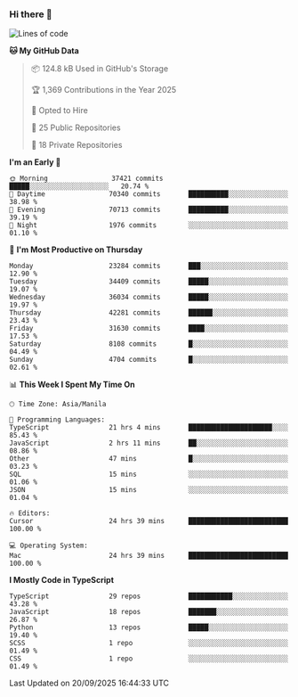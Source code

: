 ### Hi there 👋

<!--START_SECTION:waka-->
![Lines of code](https://img.shields.io/badge/From%20Hello%20World%20I%27ve%20Written-68.9%20million%20lines%20of%20code-blue)

**🐱 My GitHub Data** 

> 📦 124.8 kB Used in GitHub's Storage 
 > 
> 🏆 1,369 Contributions in the Year 2025
 > 
> 💼 Opted to Hire
 > 
> 📜 25 Public Repositories 
 > 
> 🔑 18 Private Repositories 
 > 
**I'm an Early 🐤** 

```text
🌞 Morning                37421 commits       █████░░░░░░░░░░░░░░░░░░░░   20.74 % 
🌆 Daytime                70340 commits       ██████████░░░░░░░░░░░░░░░   38.98 % 
🌃 Evening                70713 commits       ██████████░░░░░░░░░░░░░░░   39.19 % 
🌙 Night                  1976 commits        ░░░░░░░░░░░░░░░░░░░░░░░░░   01.10 % 
```
📅 **I'm Most Productive on Thursday** 

```text
Monday                   23284 commits       ███░░░░░░░░░░░░░░░░░░░░░░   12.90 % 
Tuesday                  34409 commits       █████░░░░░░░░░░░░░░░░░░░░   19.07 % 
Wednesday                36034 commits       █████░░░░░░░░░░░░░░░░░░░░   19.97 % 
Thursday                 42281 commits       ██████░░░░░░░░░░░░░░░░░░░   23.43 % 
Friday                   31630 commits       ████░░░░░░░░░░░░░░░░░░░░░   17.53 % 
Saturday                 8108 commits        █░░░░░░░░░░░░░░░░░░░░░░░░   04.49 % 
Sunday                   4704 commits        █░░░░░░░░░░░░░░░░░░░░░░░░   02.61 % 
```


📊 **This Week I Spent My Time On** 

```text
🕑︎ Time Zone: Asia/Manila

💬 Programming Languages: 
TypeScript               21 hrs 4 mins       █████████████████████░░░░   85.43 % 
JavaScript               2 hrs 11 mins       ██░░░░░░░░░░░░░░░░░░░░░░░   08.86 % 
Other                    47 mins             █░░░░░░░░░░░░░░░░░░░░░░░░   03.23 % 
SQL                      15 mins             ░░░░░░░░░░░░░░░░░░░░░░░░░   01.06 % 
JSON                     15 mins             ░░░░░░░░░░░░░░░░░░░░░░░░░   01.04 % 

🔥 Editors: 
Cursor                   24 hrs 39 mins      █████████████████████████   100.00 % 

💻 Operating System: 
Mac                      24 hrs 39 mins      █████████████████████████   100.00 % 
```

**I Mostly Code in TypeScript** 

```text
TypeScript               29 repos            ███████████░░░░░░░░░░░░░░   43.28 % 
JavaScript               18 repos            ███████░░░░░░░░░░░░░░░░░░   26.87 % 
Python                   13 repos            █████░░░░░░░░░░░░░░░░░░░░   19.40 % 
SCSS                     1 repo              ░░░░░░░░░░░░░░░░░░░░░░░░░   01.49 % 
CSS                      1 repo              ░░░░░░░░░░░░░░░░░░░░░░░░░   01.49 % 
```




 Last Updated on 20/09/2025 16:44:33 UTC
<!--END_SECTION:waka-->
